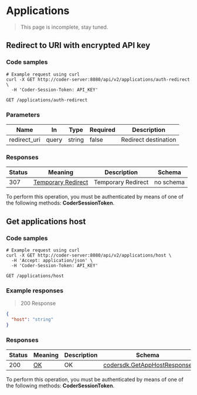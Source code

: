 # Applications

> This page is incomplete, stay tuned.

## Redirect to URI with encrypted API key

### Code samples

```shell
# Example request using curl
curl -X GET http://coder-server:8080/api/v2/applications/auth-redirect \
  -H 'Coder-Session-Token: API_KEY'
```

`GET /applications/auth-redirect`

### Parameters

| Name         | In    | Type   | Required | Description          |
| ------------ | ----- | ------ | -------- | -------------------- |
| redirect_uri | query | string | false    | Redirect destination |

### Responses

| Status | Meaning                                                                 | Description        | Schema    |
| ------ | ----------------------------------------------------------------------- | ------------------ | --------- |
| 307    | [Temporary Redirect](https://tools.ietf.org/html/rfc7231#section-6.4.7) | Temporary Redirect | no schema |

To perform this operation, you must be authenticated by means of one of the following methods: **CoderSessionToken**.

## Get applications host

### Code samples

```shell
# Example request using curl
curl -X GET http://coder-server:8080/api/v2/applications/host \
  -H 'Accept: application/json' \
  -H 'Coder-Session-Token: API_KEY'
```

`GET /applications/host`

### Example responses

> 200 Response

```json
{
  "host": "string"
}
```

### Responses

| Status | Meaning                                                 | Description | Schema                                                               |
| ------ | ------------------------------------------------------- | ----------- | -------------------------------------------------------------------- |
| 200    | [OK](https://tools.ietf.org/html/rfc7231#section-6.3.1) | OK          | [codersdk.GetAppHostResponse](schemas.md#codersdkgetapphostresponse) |

To perform this operation, you must be authenticated by means of one of the following methods: **CoderSessionToken**.
